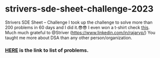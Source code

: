 # strivers-sde-sheet-challenge-2023
Strivers SDE Sheet – Challenge
I took up the challenge to solve more than 200 problems in 60 days and I did it.😎😎
I even won a t-shirt check [this](https://www.linkedin.com/posts/abhinavchdhary_sdesheetchallenge2023-activity-7099398854109757440-sLSa?utm_source=share&utm_medium=member_desktop).
Much much grateful to @Striver (https://www.linkedin.com/in/rajarvp/)
You taught me more about DSA than any other person/organization.
### [HERE](https://takeuforward.org/interviews/strivers-sde-sheet-top-coding-interview-problems/) is the link to list of problems.
